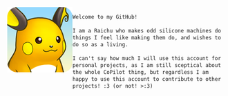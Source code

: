 <img src="RaichuSmile.png" align="left" width="30%" />

    Welcome to my GitHub!
    
    I am a Raichu who makes odd silicone machines do things I feel like making them do, and wishes to do so as a living.
    
    I can't say how much I will use this account for personal projects, as I am still sceptical about the whole CoPilot thing, but regardless I am happy to use this account to contribute to other projects! :3 (or not! >:3)